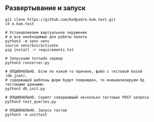 ## Развертывание и запуск
    git clone https://github.com/bodpad/e.kom.test.git
    cd e.kom.test
    
    # Устанавливаем виртуальное окружение
    # и все необходимые для работы пакеты
    python3 -m venv venv
    source venv/bin/activate
    pip install -r requirements.txt
    
    # Запускаем tornado сервер
    python3 runserver.py
    
    # ОПЦИОНАЛЬНО. Если по какой-то причине, файл с тестовой базой (db.json), 
    # содержащей шаблоны форм будет поврежден, то инициализируем бд тестовыми данными.
    python3 db_init.py
    
    # ОПЦИОНАЛЬНО. Скрипт совершающий несколько тестовых POST запроса
    python3 test_queries.py
    
    # ОПЦИОНАЛЬНО. Запуск тестов
    python3 -m unittest
